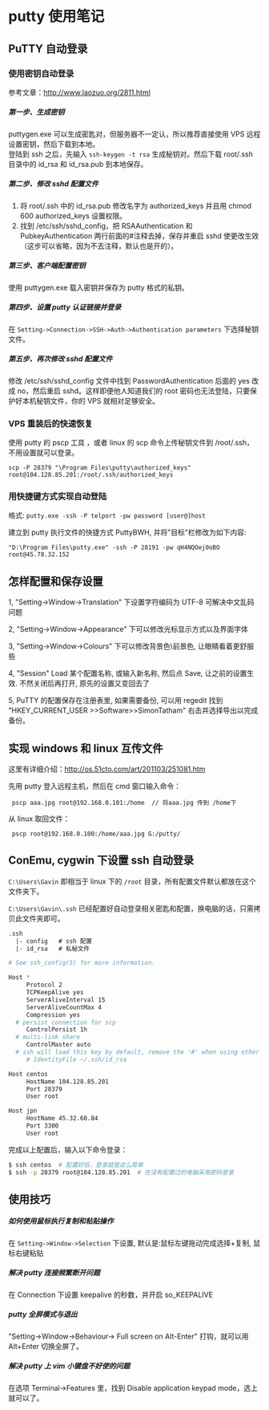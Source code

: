 # putty 使用笔记

## PuTTY 自动登录

### 使用密钥自动登录

参考文章：http://www.laozuo.org/2811.html

##### 第一步、生成密钥
puttygen.exe 可以生成密匙对，但服务器不一定认，所以推荐直接使用 VPS 远程设置密钥，然后下载到本地。   
登陆到 ssh 之后，先输入 `ssh-keygen -t rsa` 生成秘钥对。然后下载 root/.ssh 目录中的 id_rsa 和 id_rsa.pub 到本地保存。

##### 第二步、修改 sshd 配置文件
1. 将 root/.ssh 中的 id_rsa.pub 修改名字为 authorized_keys 并且用 chmod 600 authorized_keys 设置权限。
2. 找到 /etc/ssh/sshd_config，把 RSAAuthentication 和 PubkeyAuthentication 两行前面的#注释去掉，保存并重启 sshd 使更改生效（这步可以省略，因为不去注释，默认也是开的）。

##### 第三步、客户端配置密钥
使用 puttygen.exe 载入密钥并保存为 putty 格式的私钥。

##### 第四步、设置 putty 认证链接并登录
在 `Setting->Connection->SSH->Auth->Authentication parameters` 下选择秘钥文件。

##### 第五步、再次修改 sshd 配置文件
修改 /etc/ssh/sshd_config 文件中找到 PasswordAuthentication 后面的 yes 改成 no，然后重启 sshd。这样即便他人知道我们的 root 密码也无法登陆，只要保护好本机秘钥文件，你的 VPS 就相对足够安全。

### VPS 重装后的快速恢复

使用 putty 的 pscp 工具 ，或者 linux 的 scp 命令上传秘钥文件到 /root/.ssh，不用设置就可以登录。

```nohighlight
scp -P 28379 "\Program Files\putty\authorized_keys" root@104.128.85.201:/root/.ssh/authorized_keys
```

### 用快捷键方式实现自动登陆

格式: `putty.exe -ssh -P telport -pw password [user@]host`

建立到 putty 执行文件的快捷方式 PuttyBWH, 并将"目标"栏修改为如下内容:

```nohighlight
"D:\Program Files\putty.exe" -ssh -P 28191 -pw qH4NQOej0oBO root@45.78.32.152
```

## 怎样配置和保存设置

1, "Setting->Window->Translation" 下设置字符编码为 UTF-8 可解决中文乱码问题

2, "Setting->Window->Appearance" 下可以修改光标显示方式以及界面字体

3, "Setting->Window->Colours" 下可以修改背景色\前景色, 让眼睛看着更舒服些

4, "Session" Load 某个配置名称, 或输入新名称, 然后点 Save, 让之前的设置生效. 不然关闭后再打开, 原先的设置又变回去了

5, PuTTY 的配置保存在注册表里, 如果需要备份, 可以用 regedit 找到 "HKEY_CURRENT_USER >>Software>>SimonTatham" 右击并选择导出以完成备份。

## 实现 windows 和 linux 互传文件

这里有详细介绍：http://os.51cto.com/art/201103/251081.htm

先用 putty 登入远程主机，然后在 cmd 窗口输入命令：

```nohighlight
 pscp aaa.jpg root@192.168.0.101:/home  // 将aaa.jpg 传到 /home下
```

从 linux 取回文件：

```nohighlight
 pscp root@192.168.0.100:/home/aaa.jpg G:/putty/
```

## ConEmu, cygwin 下设置 ssh 自动登录

`C:\Users\Gavin` 即相当于 linux 下的 `/root` 目录，所有配置文件默认都放在这个文件夹下。

`C:\Users\Gavin\.ssh` 已经配置好自动登录相关密匙和配置，换电脑的话，只需拷贝此文件夹即可。

```txt
.ssh
  |- config   # ssh 配置
  |- id_rsa   # 私秘文件
```

```bash
# See ssh_config(5) for more information.

Host *
     Protocol 2
     TCPKeepAlive yes
     ServerAliveInterval 15
     ServerAliveCountMax 4
     Compression yes
  # persist connection for scp
     ControlPersist 1h
  # multi-link share
     ControlMaster auto
  # ssh will load this key by default, remove the '#' when using other key name
     # IdentityFile ~/.ssh/id_rsa

Host centos
     HostName 104.128.85.201
     Port 28379
     User root

Host jpn
     HostName 45.32.60.84
     Port 3300
     User root
```

完成以上配置后，输入以下命令登录：

```bash
$ ssh centos  # 配置好后，登录就是这么简单
$ ssh -p 28379 root@104.128.85.201  # 在没有配置过的电脑采用密码登录
```


## 使用技巧

##### 如何使用鼠标执行复制和粘贴操作
在 `Setting->Window->Selection` 下设置, 默认是:鼠标左键拖动完成选择+复制, 鼠标右键粘贴

##### 解决 putty 连接频繁断开问题
在 Connection 下设置 keepalive 的秒数，并开启 so_KEEPALIVE

##### putty 全屏模式与退出
"Setting->Window->Behaviour-> Full screen on Alt-Enter" 打钩，就可以用 Alt+Enter 切换全屏了。

##### 解决 putty 上 vim 小键盘不好使的问题
在选项 Terminal->Features 里，找到 Disable application keypad mode，选上就可以了。
